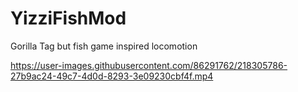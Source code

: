 # YizziFishMod
Gorilla Tag but fish game inspired locomotion



https://user-images.githubusercontent.com/86291762/218305786-27b9ac24-49c7-4d0d-8293-3e09230cbf4f.mp4

